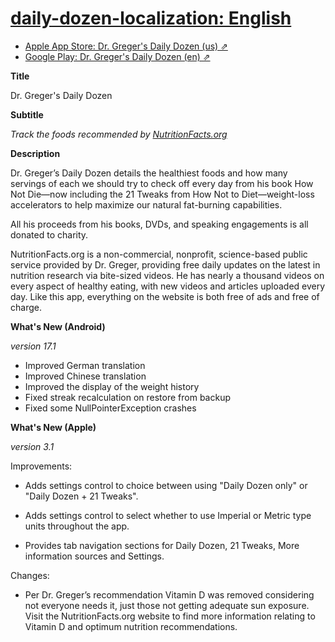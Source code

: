 # [daily-dozen-localization: English][t]
[t]:https://github.com/nutritionfactsorg

* [Apple App Store: Dr. Greger's Daily Dozen (us) ⇗](https://apps.apple.com/us/app/dr-gregers-daily-dozen/id1060700802)
* [Google Play: Dr. Greger's Daily Dozen (en) ⇗](https://play.google.com/store/apps/details?id=org.nutritionfacts.dailydozen&hl=en)

**Title**

Dr. Greger's Daily Dozen

**Subtitle**

_Track the foods recommended by [NutritionFacts.org](https://NutritionFacts.org)_

**Description**

Dr. Greger’s Daily Dozen details the healthiest foods and how many servings of each we should try to check off every day from his book How Not Die—now including the 21 Tweaks from How Not to Diet—weight-loss accelerators to help maximize our natural fat-burning capabilities.

All his proceeds from his books, DVDs, and speaking engagements is all donated to charity.

NutritionFacts.org is a non-commercial, nonprofit, science-based public service provided by Dr. Greger, providing free daily updates on the latest in nutrition research via bite-sized videos. He has nearly a thousand videos on every aspect of healthy eating, with new videos and articles uploaded every day. Like this app, everything on the website is both free of ads and free of charge.

**What's New (Android)**

_version 17.1_

* Improved German translation
* Improved Chinese translation
* Improved the display of the weight history
* Fixed streak recalculation on restore from backup
* Fixed some NullPointerException crashes

**What's New (Apple)**

_version 3.1_

Improvements:

* Adds settings control to choice between using "Daily Dozen only" or "Daily Dozen + 21 Tweaks".

* Adds settings control to select whether to use Imperial or Metric type units throughout the app.

* Provides tab navigation sections for Daily Dozen, 21 Tweaks, More information sources and Settings.

Changes:

* Per Dr. Greger’s recommendation Vitamin D was removed considering not everyone needs it, just those not getting adequate sun exposure. Visit the NutritionFacts.org website to find more information relating to Vitamin D and optimum nutrition recommendations.
